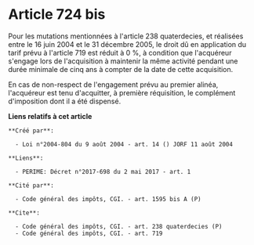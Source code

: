 # Article 724 bis

Pour les mutations mentionnées à l'article 238 quaterdecies, et réalisées entre le 16 juin 2004 et le 31 décembre 2005, le
droit dû en application du tarif prévu à l'article 719 est réduit à 0 %, à condition que l'acquéreur s'engage lors de
l'acquisition à maintenir la même activité pendant une durée minimale de cinq ans à compter de la date de cette acquisition. 

En cas de non-respect de l'engagement prévu au premier alinéa, l'acquéreur est tenu d'acquitter, à première réquisition, le
complément d'imposition dont il a été dispensé.

**Liens relatifs à cet article**

	**Créé par**:

	  - Loi n°2004-804 du 9 août 2004 - art. 14 () JORF 11 août 2004

	**Liens**:

	  - PERIME: Décret n°2017-698 du 2 mai 2017 - art. 1

	**Cité par**:

	  - Code général des impôts, CGI. - art. 1595 bis A (P)

	**Cite**:

	  - Code général des impôts, CGI. - art. 238 quaterdecies (P)
	  - Code général des impôts, CGI. - art. 719

